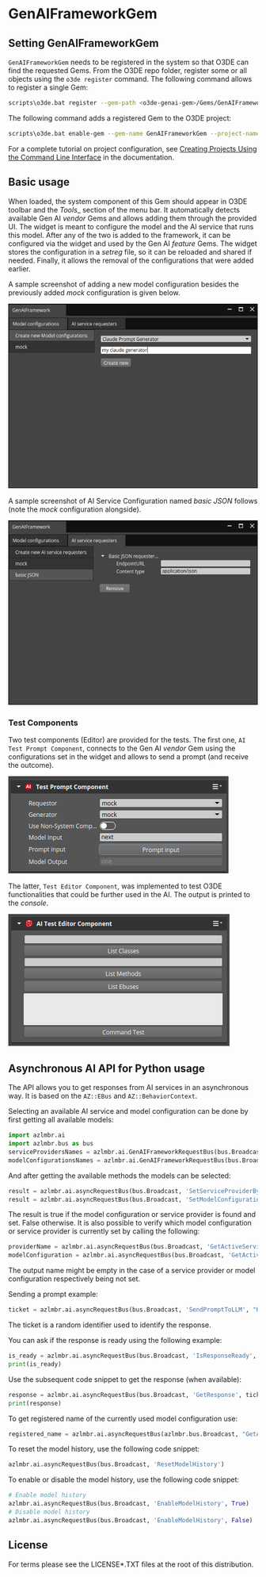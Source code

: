 # GenAIFrameworkGem

## Setting GenAIFrameworkGem
`GenAIFrameworkGem` needs to be registered in the system so that O3DE can find the requested Gems. From the O3DE repo folder, register some or all objects using the `o3de register` command.
The following command allows to register a single Gem:
```bash
scripts\o3de.bat register --gem-path <o3de-genai-gem>/Gems/GenAIFramework
```
The following command adds a registered Gem to the O3DE project:
```bash
scripts\o3de.bat enable-gem --gem-name GenAIFrameworkGem --project-name <project name>
```

For a complete tutorial on project configuration, see [Creating Projects Using the Command Line Interface](https://o3de.org/docs/welcome-guide/create/creating-projects-using-cli/) in the documentation.

## Basic usage
When loaded, the system component of this Gem should appear in O3DE toolbar and the _Tools__ section of the menu bar. It automatically detects available Gen AI _vendor_ Gems and allows adding them through the provided UI. The widget is meant to configure the model and the AI service that runs this model. After any of the two is added to the framework, it can be configured via the widget and used by the Gen AI _feature_ Gems. The widget stores the configuration in a _setreg_ file, so it can be reloaded and shared if needed. Finally, it allows the removal of the configurations that were added earlier.

A sample screenshot of adding a new model configuration besides the previously added _mock_ configuration is given below.

![Widget: Model Configuration](docs/images/ModelConfiguration.png)

A sample screenshot of AI Service Configuration named _basic JSON_ follows (note the _mock_ configuration alongside).

![Widget: AI Service Configuration](docs/images/AIServiceConfiguration.png)

### Test Components
Two test components (Editor) are provided for the tests. The first one, `AI Test Prompt Component`, connects to the Gen AI _vendor_ Gem using the configurations set in the widget and allows to send a prompt (and receive the outcome). 

![Prompt Test Component](docs/images/TestPromptComponent.png)

The latter, `Test Editor Component`, was implemented to test O3DE functionalities that could be further used in the AI. The output is printed to the _console_.

![Prompt Test Component](docs/images/TestComponent.png)

## Asynchronous AI API for Python usage
The API allows you to get responses from AI services in an asynchronous way. 
It is based on the `AZ::EBus` and `AZ::BehaviorContext`. 

Selecting an available AI service and model configuration can be done by first getting all available models:
```python
import azlmbr.ai
import azlmbr.bus as bus
serviceProvidersNames = azlmbr.ai.GenAIFrameworkRequestBus(bus.Broadcast, 'GetServiceProviderNames')
modelConfigurationsNames = azlmbr.ai.GenAIFrameworkRequestBus(bus.Broadcast, 'GetModelConfigurationNames')
```

And after getting the available methods the models can be selected:
```python
result = azlmbr.ai.asyncRequestBus(bus.Broadcast, 'SetServiceProviderByName', 'example_name')
result = azlmbr.ai.asyncRequestBus(bus.Broadcast, 'SetModelConfigurationByName', 'example_name')
```
The result is true if the model configuration or service provider is found and set. False otherwise. It is also possible to verify which model configuration or service provider is currently set by calling the following:
```python
providerName = azlmbr.ai.asyncRequestBus(bus.Broadcast, 'GetActiveServiceProviderName')
modelConfiguration = azlmbr.ai.asyncRequestBus(bus.Broadcast, 'GetActiveModelConfigurationName')
```
The output name might be empty in the case of a service provider or model configuration respectively being not set.

Sending a prompt example:
```python
ticket = azlmbr.ai.asyncRequestBus(bus.Broadcast, 'SendPromptToLLM', "Hello World")
```
The ticket is a random identifier used to identify the response.

You can ask if the response is ready using the following example:
```python
is_ready = azlmbr.ai.asyncRequestBus(bus.Broadcast, 'IsResponseReady', ticket)
print(is_ready)
```

Use the subsequent code snippet to get the response (when available):
```python
response = azlmbr.ai.asyncRequestBus(bus.Broadcast, 'GetResponse', ticket)
print(response)
```

To get registered name of the currently used model configuration use:
```python
registered_name = azlmbr.ai.asyncRequestBus(azlmbr.bus.Broadcast, "GetActiveModelConfigurationRegisteredName")
``` 

To reset the model history, use the following code snippet:
```python
azlmbr.ai.asyncRequestBus(bus.Broadcast, 'ResetModelHistory')
```

To enable or disable the model history, use the following code snippet:
```python
# Enable model history
azlmbr.ai.asyncRequestBus(bus.Broadcast, 'EnableModelHistory', True)
# Disable model history
azlmbr.ai.asyncRequestBus(bus.Broadcast, 'EnableModelHistory', False)
```

## License
For terms please see the LICENSE*.TXT files at the root of this distribution.
